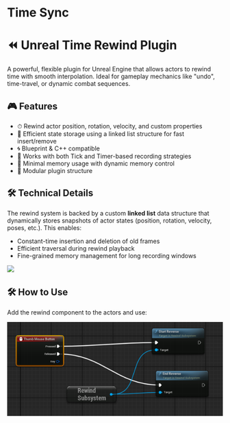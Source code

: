 # Time Sync
 
# ⏪ Unreal Time Rewind Plugin

A powerful, flexible plugin for Unreal Engine that allows actors to rewind time with smooth interpolation. Ideal for gameplay mechanics like "undo", time-travel, or dynamic combat sequences.

## 🎮 Features


- ⏱ Rewind actor position, rotation, velocity, and custom properties
- 🧠 Efficient state storage using a linked list structure for fast insert/remove
- 🌀 Blueprint & C++ compatible
- 🔧 Works with both Tick and Timer-based recording strategies
- 💾 Minimal memory usage with dynamic memory control
- 🧩 Modular plugin structure

## 🛠 Technical Details

The rewind system is backed by a custom **linked list** data structure that dynamically stores snapshots of actor states (position, rotation, velocity, poses, etc.). This enables:

- Constant-time insertion and deletion of old frames
- Efficient traversal during rewind playback
- Fine-grained memory management for long recording windows



<img src="Resources/exemple.gif" width="600"/>

## 🛠 How to Use

Add the rewind component to the actors and use:

![Blueprint](Resources/screenshot.png)
